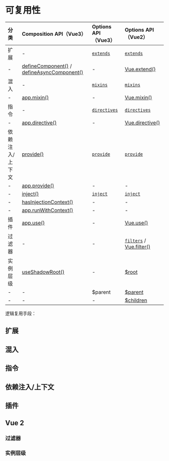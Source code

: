 # 可复用性

| 分类 | Composition API（Vue3）| Options API（Vue3）| Options API（Vue2）|
| :--- | :--- | :--- | :--- |
| 扩展 | - | [`extends`](https://vuejs.org/api/options-composition.html#extends) | [`extends`](https://v2.cn.vuejs.org/v2/api/#extends) | 
| - | [defineComponent()](https://vuejs.org/api/general.html#definecomponent) / [defineAsyncComponent()](https://vuejs.org/api/general.html#defineasynccomponent) | - | [Vue.extend()](https://v2.cn.vuejs.org/v2/api/#Vue-extend) |
| 混入 | - | [`mixins`](https://vuejs.org/api/options-composition.html#mixins) | [`mixins`](https://v2.cn.vuejs.org/v2/api/#mixins) |
| - | [app.mixin()](https://vuejs.org/api/application.html#app-mixin) | - | [Vue.mixin()](https://v2.cn.vuejs.org/v2/api/#Vue-mixin) |
| 指令 | - | [`directives`](https://vuejs.org/api/options-misc.html#directives) | [`directives`](https://v2.cn.vuejs.org/v2/api/#directives) |
| - | [app.directive()](https://vuejs.org/api/application.html#app-directive) | - | [Vue.directive()](https://v2.cn.vuejs.org/v2/api/#Vue-directive) |
| 依赖注入/上下文 | [provide()](https://vuejs.org/api/composition-api-dependency-injection.html#provide) | [`provide`](https://vuejs.org/api/options-composition.html#provide) | [`provide`](https://v2.cn.vuejs.org/v2/api/#provide-inject) |
| - | [app.provide()](https://vuejs.org/api/application.html#app-provide) | - | - |
| - | [inject()](https://vuejs.org/api/composition-api-dependency-injection.html#inject) | [`inject`](https://vuejs.org/api/options-composition.html#inject) | [`inject`](https://v2.cn.vuejs.org/v2/api/#provide-inject) |
| - | [hasInjectionContext()](https://vuejs.org/api/composition-api-dependency-injection.html#has-injection-context) | - | - |
| - | [app.runWithContext()](https://vuejs.org/api/application.html#app-runwithcontext) | - | - |
| 插件 | [app.use()](https://vuejs.org/api/application.html#app-use) | - | [Vue.use()](https://v2.cn.vuejs.org/v2/api/#Vue-use) |
| 过滤器 | - | - | [`filters`](https://v2.cn.vuejs.org/v2/api/#filters) / [Vue.filter()](https://v2.cn.vuejs.org/v2/api/#Vue-filter) |
| 实例层级 | [useShadowRoot()](https://vuejs.org/api/custom-elements.html#useshadowroot) | - | [$root](https://v2.cn.vuejs.org/v2/api/#vm-root) |
| - | - | $parent | [$parent](https://v2.cn.vuejs.org/v2/api/#vm-parent) |
| - | - | - | [$children](https://v2.cn.vuejs.org/v2/api/#vm-children) |

逻辑复用手段：

## 扩展

## 混入

## 指令

## 依赖注入/上下文

## 插件

## Vue 2

### 过滤器

### 实例层级
